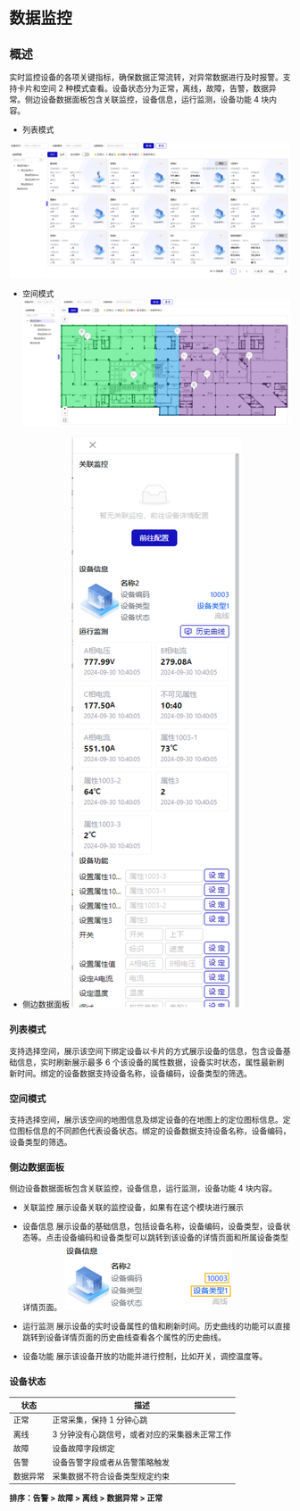 # 数据监控

## 概述

实时监控设备的各项关键指标，确保数据正常流转，对异常数据进行及时报警。支持卡片和空间 2 种模式查看。设备状态分为正常，离线，故障，告警，数据异常。侧边设备数据面板包含关联监控，设备信息，运行监测，设备功能 4 块内容。

- 列表模式

![alt text](image.png)

- 空间模式
  ![alt text](image-1.png)

- 侧边数据面板
  ![alt text](image-2.png)

### 列表模式

支持选择空间，展示该空间下绑定设备以卡片的方式展示设备的信息，包含设备基础信息，实时刷新展示最多 6 个该设备的属性数据，设备实时状态，属性最新刷新时间。绑定的设备数据支持设备名称，设备编码，设备类型的筛选。

### 空间模式

支持选择空间，展示该空间的地图信息及绑定设备的在地图上的定位图标信息。定位图标信息的不同颜色代表设备状态。绑定的设备数据支持设备名称，设备编码，设备类型的筛选。

### 侧边数据面板

侧边设备数据面板包含关联监控，设备信息，运行监测，设备功能 4 块内容。

- 关联监控
  展示设备关联的监控设备，如果有在这个模块进行展示

- 设备信息
  展示设备的基础信息，包括设备名称，设备编码，设备类型，设备状态等。点击设备编码和设备类型可以跳转到该设备的详情页面和所属设备类型详情页面。
  ![alt text](image-15.png)

- 运行监测
  展示设备的实时设备属性的值和刷新时间。历史曲线的功能可以直接跳转到设备详情页面的历史曲线查看各个属性的历史曲线。
- 设备功能
  展示该设备开放的功能并进行控制，比如开关，调控温度等。

### 设备状态

| 状态     | 描述                                           |
| -------- | ---------------------------------------------- |
| 正常     | 正常采集，保持 1 分钟心跳                      |
| 离线     | 3 分钟没有心跳信号，或者对应的采集器未正常工作 |
| 故障     | 设备故障字段绑定                               |
| 告警     | 设备告警字段或者从告警策略触发                 |
| 数据异常 | 采集数据不符合设备类型规定约束                 |

**排序：告警 > 故障 > 离线 > 数据异常 > 正常**

